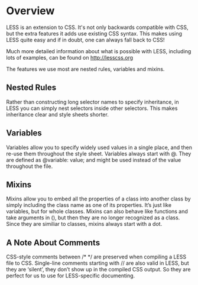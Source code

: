 Overview
=========================================
LESS is an extension to CSS. It's not only backwards compatible with CSS, but the extra features it adds use existing CSS syntax. This makes using LESS quite easy and if in doubt, one can always fall back to CSS!

Much more detailed information about what is possible with LESS, including lots of examples, can be found on http://lesscss.org

The features we use most are nested rules, variables and mixins.

Nested Rules
-----------------------------------------
Rather than constructing long selector names to specify inheritance, in LESS you can simply nest selectors inside other selectors. This makes inheritance clear and style sheets shorter.

Variables
-----------------------------------------
Variables allow you to specify widely used values in a single place, and then re-use them throughout the style sheet. Variables always start with @. They are defined as @variable: value; and might be used instead of the value throughout the file.

Mixins
-----------------------------------------
Mixins allow you to embed all the properties of a class into another class by simply including the class name as one of its properties. It’s just like variables, but for whole classes. Mixins can also behave like functions and take arguments in (), but then they are no longer recognized as a class. Since they are similiar to classes, mixins always start with a dot.

A Note About Comments
-----------------------------------------
CSS-style comments between /* */ are preserved when compiling a LESS file to CSS. Single-line comments starting with // are also valid in LESS, but they are ‘silent’, they don’t show up in the compiled CSS output. So they are perfect for us to use for LESS-specific documenting.
